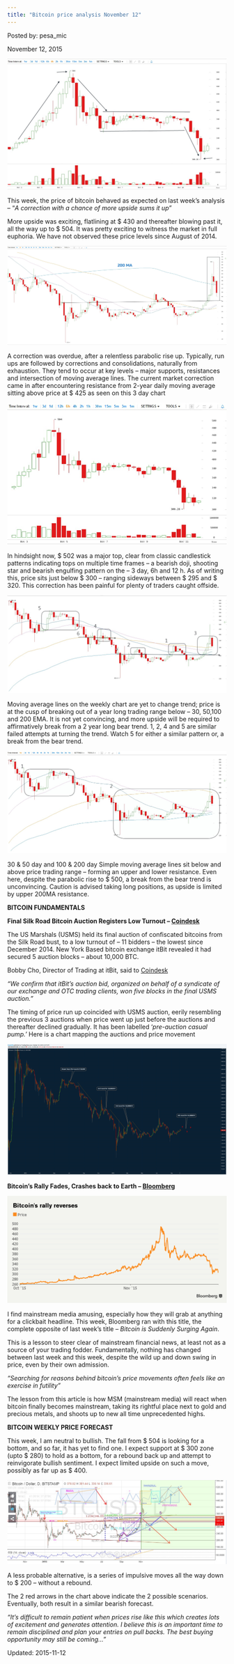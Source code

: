 ```yaml
---
title: "Bitcoin price analysis November 12"
---
```


Posted by: pesa_mic 

<span>November 12, 2015</span>

<img src="/imgs/2015/11/11.jpg">

<p>This week, the price of bitcoin behaved as expected on last week’s analysis &#8211; “<em>A correction with a chance of more upside sums it up”</em></p>
<p>More upside was exciting, flatlining at $ 430 and thereafter blowing past it, all the way up to $ 504. It was pretty exciting to witness the market in full euphoria. We have not observed these price levels since August of 2014.</p>

<img src="/imgs/2015/11/21.jpg">

<p>A correction was overdue, after a relentless parabolic rise up. Typically, run ups are followed by corrections and consolidations, naturally from exhaustion. They tend to occur at key levels &#8211; major supports, resistances and intersection of moving average lines. The current market correction came in after encountering resistance from 2-year daily moving average sitting above price at $ 425 as seen on this 3 day chart</p>

<img src="/imgs/2015/11/31.jpg">

<p>In hindsight now, $ 502 was a major top, clear from classic candlestick patterns indicating tops on multiple time frames &#8211; a bearish doji, shooting star and bearish engulfing pattern on the &#8211; 3 day, 6h and 12 h. As of writing this, price sits just below $ 300 &#8211; ranging sideways between $ 295 and $ 320. This correction has been painful for plenty of traders caught offside.</p>

<img src="/imgs/2015/11/41.jpg">

<p>Moving average lines on the weekly chart are yet to change trend; price is at the cusp of breaking out of a year long trading range below &#8211; 30, 50,100 and 200 EMA. It is not yet convincing, and more upside will be required to affirmatively break from a 2 year long bear trend. 1, 2, 4 and 5 are similar failed attempts at turning the trend. Watch 5 for either a similar pattern or, a break from the bear trend.</p>

<img src="/imgs/2015/11/5.jpg">

<p>30 &amp; 50 day and 100 &amp; 200 day Simple moving average lines sit below and above price trading range &#8211; forming an upper and lower resistance. Even here, despite the parabolic rise to $ 500, a break from the bear trend is unconvincing. Caution is advised taking long positions, as upside is limited by upper 200MA resistance.</p>
<p><strong>BITCOIN FUNDAMENTALS</strong></p>
<p><strong>Final Silk Road Bitcoin Auction Registers Low Turnout &#8211; </strong><a href="http://www.coindesk.com/bidder-turnout-low-silk-road-bitcoin-auction/"><strong>Coindesk</strong></a></p>
<p>The US Marshals (USMS) held its final auction of confiscated bitcoins from the Silk Road bust, to a low turnout of &#8211; 11 bidders &#8211; the lowest since December 2014. New York Based bitcoin exchange itBit revealed it had secured 5 auction blocks &#8211; about 10,000 BTC.</p>
<p>Bobby Cho, Director of Trading at itBit, said to <a href="http://www.coindesk.com/us-marshals-auction-winner-announcement-delay/">Coindesk</a></p>
<p><em>&#8220;We confirm that itBit&#8217;s auction bid, organized on behalf of a syndicate of our exchange and OTC trading clients, won five blocks in the final USMS auction.&#8221;</em></p>
<p>The timing of price run up coincided with USMS auction, eerily resembling the previous 3 auctions when price went up just before the auctions and thereafter declined gradually. It has been labelled ‘<em>pre-auction casual pump.’ </em>Here is a chart mapping the auctions and price movement</p>

<img src="/imgs/2015/11/61.png">

<p><strong>Bitcoin’s Rally Fades, Crashes back to Earth &#8211; </strong><a href="http://www.bloomberg.com/news/articles/2015-11-11/bitcoin-has-come-crashing-back-to-earth"><strong>Bloomberg</strong></a></p>

<img src="/imgs/2015/11/7.png">

<p>I find mainstream media amusing, especially how they will grab at anything for a clickbait headline. This week, Bloomberg ran with this title, the complete opposite of last week’s title &#8211; <em>Bitcoin is Suddenly Surging Again</em>.</p>
<p>This is a lesson to steer clear of mainstream financial news, at least not as a source of your trading fodder. Fundamentally, nothing has changed between last week and this week, despite the wild up and down swing in price, even by their own admission.</p>
<p><em>“Searching for reasons behind bitcoin&#8217;s price movements often feels like an exercise in futility”</em></p>
<p>The lesson from this article is how MSM (mainstream media) will react when bitcoin finally becomes mainstream, taking its rightful place next to gold and precious metals, and shoots up to new all time unprecedented highs.</p>
<p><strong>BITCOIN WEEKLY PRICE FORECAST</strong></p>
<p>This week, I am neutral to bullish. The fall from $ 504 is looking for a bottom, and so far, it has yet to find one. I expect support at $ 300 zone (upto $ 280) to hold as a bottom, for a rebound back up and attempt to reinvigorate bullish sentiment. I expect limited upside on such a move, possibly as far up as $ 400.</p>

<img src="/imgs/2015/11/8.jpg">

<p>A less probable alternative, is a series of impulsive moves all the way down to $ 200 &#8211; without a rebound.</p>
<p>The 2 red arrows in the chart above indicate the 2 possible scenarios. Eventually, both result in a similar bearish forecast.</p>
<p><em>“It&#8217;s difficult to remain patient when prices rise like this which creates lots of excitement and generates attention. I believe this is an important time to remain disciplined and plan your entries on pull backs. The best buying opportunity may still be coming&#8230;&#8221;</em></p>

Updated: 2015-11-12

